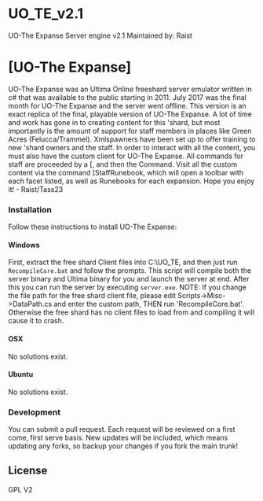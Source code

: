 # UO_TE_v2.1
UO-The Expanse Server engine v2.1
Maintained by: Raist

# [UO-The Expanse]

UO-The Expanse was an Ultima Online freeshard server emulator written in c# that was available to the public starting in 2011. July 2017 was the final month for UO-The Expanse and the server went offline. This version is an exact replica of the final, playable version of UO-The Expanse. A lot of time and work has gone in to creating content for this 'shard, but most importantly is the amount of support for staff members in places like Green Acres (Felucca/Trammel). Xmlspawners have been set up to offer training to new 'shard owners and the staff. In order to interact with all the content, you must also have the custom client for UO-The Expanse. All commands for staff are proceeded by a [, and then the Command. Visit all the custom content via the command [StaffRunebook, which will open a toolbar with each facet listed, as well as Runebooks for each expansion. Hope you enjoy it! - Raist/Tass23

### Installation

Follow these instructions to install UO-The Expanse:

#### Windows
First, extract the free shard Client files into C:\UO_TE, and then just run `RecompileCore.bat` and follow the prompts. This script will compile both the server binary and Ultima binary for you and launch the server at end. After this you can run the server by executing `server.exe`. NOTE: If you change the file path for the free shard client file, please edit Scripts->Misc->DataPath.cs and enter the custom path, THEN run 'RecompileCore.bat'. Otherwise the free shard has no client files to load from and compiling it will cause it to crash.

#### OSX
No solutions exist.

#### Ubuntu
No solutions exist.

### Development
You can submit a pull request. Each request will be reviewed on a first come, first serve basis.
New updates will be included, which means updating any forks, so backup your changes if you fork the main trunk!

License
----

GPL V2
